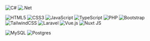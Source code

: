 ![C#](https://img.shields.io/badge/c%23-%23239120.svg?style=for-the-badge&logo=csharp&logoColor=white) ![.Net](https://img.shields.io/badge/.NET-5C2D91?style=for-the-badge&logo=.net&logoColor=white) 

![HTML5](https://img.shields.io/badge/html5-%23E34F26.svg?style=for-the-badge&logo=html5&logoColor=white) ![CSS3](https://img.shields.io/badge/css3-%231572B6.svg?style=for-the-badge&logo=css3&logoColor=white) ![JavaScript](https://img.shields.io/badge/javascript-%23323330.svg?style=for-the-badge&logo=javascript&logoColor=%23F7DF1E) ![TypeScript](https://img.shields.io/badge/typescript-%23007ACC.svg?style=for-the-badge&logo=typescript&logoColor=white) ![PHP](https://img.shields.io/badge/php-%23777BB4.svg?style=for-the-badge&logo=php&logoColor=white) ![Bootstrap](https://img.shields.io/badge/bootstrap-%238511FA.svg?style=for-the-badge&logo=bootstrap&logoColor=white)  ![TailwindCSS](https://img.shields.io/badge/tailwindcss-%2338B2AC.svg?style=for-the-badge&logo=tailwind-css&logoColor=white) ![Laravel](https://img.shields.io/badge/laravel-%23FF2D20.svg?style=for-the-badge&logo=laravel&logoColor=white) ![Vue.js](https://img.shields.io/badge/vue.js-%2335495e.svg?style=for-the-badge&logo=vuedotjs&logoColor=%234FC08D) ![Nuxt JS](https://img.shields.io/badge/Nuxt-002E3B?style=for-the-badge&logo=nuxt.js&logoColor=#00DC82)

![MySQL](https://img.shields.io/badge/mysql-4479A1.svg?style=for-the-badge&logo=mysql&logoColor=white) ![Postgres](https://img.shields.io/badge/postgres-%23316192.svg?style=for-the-badge&logo=postgresql&logoColor=white)
